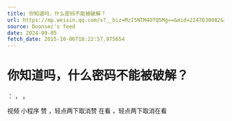 ```yaml
---
title: 你知道吗，什么密码不能被破解？
url: https://mp.weixin.qq.com/s?__biz=MzI5NTM4OTQ5Mg==&mid=2247630082&idx=2&sn=d41da0255f780757e859f094e49dd874
source: Doonsec's feed
date: 2024-09-05
fetch_date: 2025-10-06T18:22:57.975654
---
```


# 你知道吗，什么密码不能被破解？

：
，
。

视频
小程序
赞
，轻点两下取消赞
在看
，轻点两下取消在看